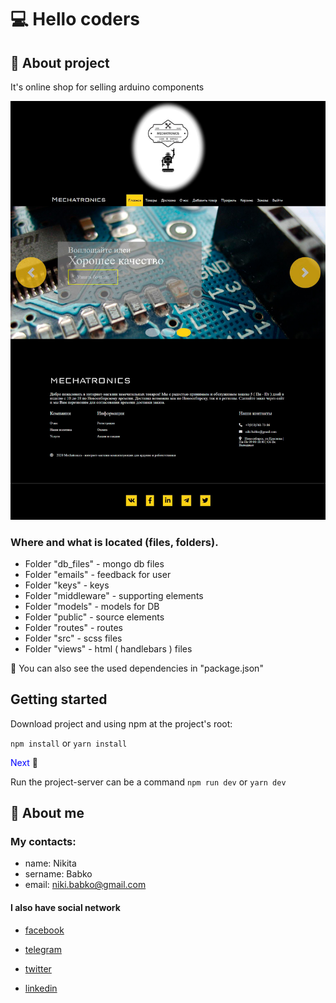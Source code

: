 # &#128187; Hello coders

## &#x1F4D8; About project

It's online shop for selling arduino components

<img src="./public/img/readme/main-with-auth.jpg" />

### Where and what is located (files, folders).

- Folder "db_files" - mongo db files
- Folder "emails" - feedback for user
- Folder "keys" - keys
- Folder "middleware" - supporting elements
- Folder "models" - models for DB
- Folder "public" - source elements
- Folder "routes" - routes
- Folder "src" - scss files
- Folder "views" - html ( handlebars ) files

&#x1F534; You can also see the used dependencies in "package.json"

## Getting started

Download project and using npm at the project's root:

`npm install` or `yarn install`

<span style="color: blue">Next</span> &#x1F53D;

Run the project-server can be a command `npm run dev` or `yarn dev`

## &#129534; About me

### My contacts:

- name: Nikita
- sername: Babko
- email: niki.babko@gmail.com

#### I also have social network

- [facebook](https://www.facebook.com/nikita.babko?ref=bookmarks)

- [telegram](https://t.me/White_Rabbit_AI)

- [twitter](https://twitter.com/white_rabbit_ai)

- [linkedin](https://www.linkedin.com/in/%D0%BD%D0%B8%D0%BA%D0%B8%D1%82%D0%B0-%D0%B1%D0%B0%D0%B1%D0%BA%D0%BE-621618186/)
